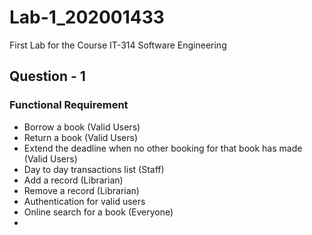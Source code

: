 # Lab-1_202001433
First Lab for the Course IT-314 Software Engineering
## Question - 1
### Functional Requirement
* Borrow a book (Valid Users)
* Return a book (Valid Users)
* Extend the deadline when no other booking for that book has made (Valid Users)
* Day to day transactions list (Staff)
* Add a record (Librarian)
* Remove a record (Librarian)
* Authentication for valid users
* Online search for a book (Everyone)
* 


